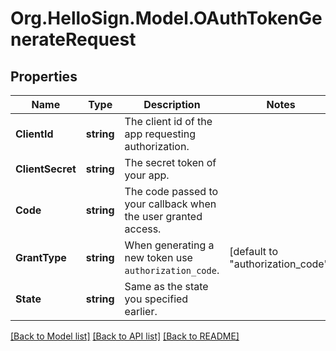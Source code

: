 # Org.HelloSign.Model.OAuthTokenGenerateRequest

## Properties

Name | Type | Description | Notes
------------ | ------------- | ------------- | -------------
**ClientId** | **string** |  The client id of the app requesting authorization.  | 
**ClientSecret** | **string** |  The secret token of your app.  | 
**Code** | **string** |  The code passed to your callback when the user granted access.  | 
**GrantType** | **string** |  When generating a new token use `authorization_code`.  | [default to "authorization_code"]
**State** | **string** |  Same as the state you specified earlier.  | 

[[Back to Model list]](../README.md#documentation-for-models) [[Back to API list]](../README.md#documentation-for-api-endpoints) [[Back to README]](../README.md)

